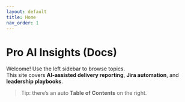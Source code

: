 ```yaml
---
layout: default
title: Home
nav_order: 1
---
```


# Pro AI Insights (Docs)

Welcome! Use the left sidebar to browse topics.  
This site covers **AI-assisted delivery reporting**, **Jira automation**, and **leadership playbooks**.

> Tip: there’s an auto **Table of Contents** on the right.
